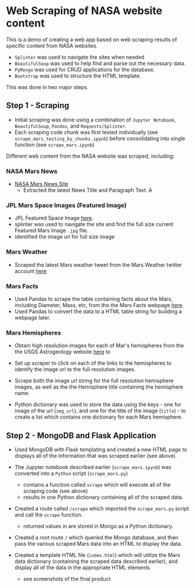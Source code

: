 # Web Scraping of NASA website content

This is a demo of creating a web app based on web scraping results of specific content from NASA websites.
* `Splinter` was used to navigate the sites when needed
* `BeautifulSoup` was used to help find and parse out the necessary data.
* `PyMongo` was used for CRUD applications for the database. 
* `Bootstrap` was used to structure the HTML template.

This was done in two major steps.

## Step 1 - Scraping

* Initial scraping was done using a combination of  `Jupyter Notebook`, `BeautifulSoup`, `Pandas`, and `Requests/Splinter`.
* Each scraping code chunk was first tested individually (see `scrape_mars_testing_by_chunks.ipynb`) before consolidating into single function (see `scrape_mars.ipynb`)

Different web content from the NASA website was scraped, including:

### NASA Mars News

* [NASA Mars News Site](https://mars.nasa.gov/news/)
  * Extracted the latest News Title and Paragraph Text. A

### JPL Mars Space Images (Featured Image)

* JPL Featured Space Image [here](https://www.jpl.nasa.gov/spaceimages/?search=&category=Mars).
 * splinter was used to navigate the site and find the full size current Featured Mars Image `.jpg` file. 
 * identified the image url for full size image

### Mars Weather

* Scraped the latest Mars weather tweet from the Mars Weather twitter account [here](https://twitter.com/marswxreport?lang=en)

### Mars Facts

* Used Pandas to scrape the table containing facts about the Mars, including Diameter, Mass, etc, from the the Mars Facts webpage [here](https://space-facts.com/mars/)  
* Used Pandas to convert the data to a HTML table string for building a webpage later.

### Mars Hemispheres

* Obtain high resolution images for each of Mar's hemispheres from the the USGS Astrogeology website [here](https://astrogeology.usgs.gov/search/results?q=hemisphere+enhanced&k1=target&v1=Mars) to 
* Set up scraper to click on each of the links to the hemispheres to identify the image url to the full resolution images.

* Scrape both the image url string for the full resolution hemisphere images, as well as the the Hemisphere title containing the hemisphere name. 
* Python dictionary was used to store the data using the keys - one for image of the url (`img_url`), and one for the title of the image (`title`) - to create a list which contains one dictionary for each Mars hemisphere.


## Step 2 - MongoDB and Flask Application

* Used MongoDB with Flask templating and created a new HTML page to displays all of the information that was scraped earlier (see above).

* The Jupyter notebook described earlier (`scrape_mars.ipynb`) was converted into a `Python` script (`scrape_mars.py`) 
  * contains a function called `scrape` which will execute all of the scraping code (see above)
  * results in one Python dictionary containing all of the scraped data.

* Created a route called `/scrape` which imported the `scrape_mars.py` script and call the `scrape` function.
  * returned values in are stored in Mongo as a Python dictionary.

* Created a root route `/` which queried the Mongo database, and then pass the various scraped Mars data into an HTML to display the data.

* Created a template HTML file (`index.html`) which will utilize the Mars data dictionary (containing the scraped data described earlier), and display all of the data in the appropriate HTML elements. 
  * see screenshots of the final product
